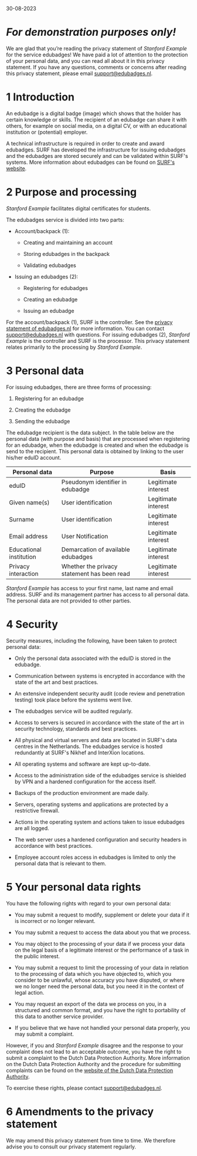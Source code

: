30-08-2023 

# *For demonstration purposes only!*

We are glad that you’re reading the privacy statement of *Stanford Example* for
the service edubadges! We have paid a lot of attention to the protection of your
personal data, and you can read all about it in this privacy statement. If you
have any questions, comments or concerns after reading this privacy statement,
please email <support@edubadges.nl>.

1 Introduction
==============

An edubadge is a digital badge (image) which shows that the holder has certain
knowledge or skills. The recipient of an edubadge can share it with others, for
example on social media, on a digital CV, or with an educational institution or
(potential) employer.

A technical infrastructure is required in order to create and award edubadges.
SURF has developed the infrastructure for issuing edubadges and the edubadges
are stored securely and can be validated within SURF's systems. More information
about edubadges can be found on [SURF's website](https://surf.nl/edubadges).

2 Purpose and processing
========================

*Stanford Example* facilitates digital certificates for students.

The edubadges service is divided into two parts:

-   Account/backpack (1):

    -   Creating and maintaining an account

    -   Storing edubadges in the backpack

    -   Validating edubadges

-   Issuing an edubadges (2):

    -   Registering for edubadges

    -   Creating an edubadge

    -   Issuing an edubadge

For the account/backpack (1), SURF is the controller. See the [privacy statement
of edubadges.nl](https://raw.githubusercontent.com/edubadges/privacy/master/surf/account-terms-en.md) for more information. You can
contact <support@edubadges.nl> with questions. For issuing edubadges (2),
*Stanford Example* is the controller and SURF is the processor. This privacy
statement relates primarily to the processing by *Stanford Example*.

3 Personal data
===============

For issuing edubadges, there are three forms of processing:

1.  Registering for an edubadge

2.  Creating the edubadge

3.  Sending the edubadge

The edubadge recipient is the data subject. In the table below are the personal
data (with purpose and basis) that are processed when registering for an
edubadge, when the edubadge is created and when the edubadge is send to the
recipient. This personal data is obtained by linking to the user his/her eduID
account.

| Personal data           | Purpose                                     | Basis               |
|-------------------------|---------------------------------------------|---------------------|
| eduID                   | Pseudonym identifier in edubadge            | Legitimate interest |
| Given name(s)           | User identification                         | Legitimate interest |
| Surname                 | User identification                         | Legitimate interest |
| Email address           | User Notification                           | Legitimate interest |
| Educational institution | Demarcation of available edubadges          | Legitimate interest |
| Privacy interaction     | Whether the privacy statement has been read | Legitimate interest |

*Stanford Example* has access to your first name, last name and email address.
SURF and its management partner has access to all personal data. The personal
data are not provided to other parties.

4 Security
==========

Security measures, including the following, have been taken to protect personal
data:

-   Only the personal data associated with the eduID is stored in the edubadge.

-   Communication between systems is encrypted in accordance with the state of
    the art and best practices.

-   An extensive independent security audit (code review and penetration
    testing) took place before the systems went live.

-   The edubadges service will be audited regularly.

-   Access to servers is secured in accordance with the state of the art in
    security technology, standards and best practices.

-   All physical and virtual servers and data are located in SURF's data centres
    in the Netherlands. The edubadges service is hosted redundantly at SURF's
    Nikhef and InterXion locations.

-   All operating systems and software are kept up-to-date.

-   Access to the administration side of the edubadges service is shielded by
    VPN and a hardened configuration for the access itself.

-   Backups of the production environment are made daily.

-   Servers, operating systems and applications are protected by a restrictive
    firewall.

-   Actions in the operating system and actions taken to issue edubadges are all
    logged.

-   The web server uses a hardened configuration and security headers in
    accordance with best practices.

-   Employee account roles access in edubadges is limited to only the personal
    data that is relevant to them.

5 Your personal data rights
===========================

You have the following rights with regard to your own personal data:

-   You may submit a request to modify, supplement or delete your data if it is
    incorrect or no longer relevant.

-   You may submit a request to access the data about you that we process.

-   You may object to the processing of your data if we process your data on the
    legal basis of a legitimate interest or the performance of a task in the
    public interest.

-   You may submit a request to limit the processing of your data in relation to
    the processing of data which you have objected to, which you consider to be
    unlawful, whose accuracy you have disputed, or where we no longer need the
    personal data, but you need it in the context of legal action.

-   You may request an export of the data we process on you, in a structured and
    common format, and you have the right to portability of this data to another
    service provider.

-   If you believe that we have not handled your personal data properly, you may
    submit a complaint.

However, if you and *Stanford Example* disagree and the response to your
complaint does not lead to an acceptable outcome, you have the right to submit a
complaint to the Dutch Data Protection Authority. More information on the Dutch
Data Protection Authority and the procedure for submitting complaints can be
found on the [website of the Dutch Data Protection
Authority](https://autoriteitpersoonsgegevens.nl).

To exercise these rights, please contact <support@edubadges.nl>.

6 Amendments to the privacy statement
=====================================

We may amend this privacy statement from time to time. We therefore advise you
to consult our privacy statement regularly.
